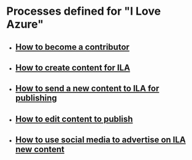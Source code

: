 # Processes defined for "I Love Azure"

- ## [How to become a contributor](BecomeContribor.md)
- ## [How to create content for ILA](CreateContent.md)
- ## [How to send a new content to ILA for publishing](SendContent.md)
- ## [How to edit content to publish](EditContent.md)
- ## [How to use social media to advertise on ILA new content](Advertise.md)
